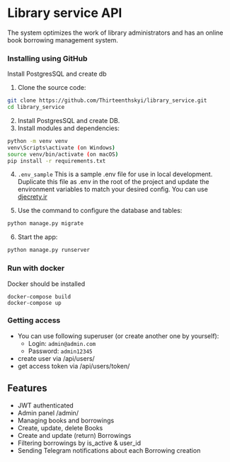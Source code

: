 # Library service API


The system optimizes the work of library administrators and has an online book borrowing management system.

### Installing using GitHub

Install PostgresSQL and create db

1. Clone the source code:

```bash
git clone https://github.com/Thirteenthskyi/library_service.git
cd library_service
```
2. Install PostgresSQL and create DB.
3. Install modules and dependencies:

```bash
python -m venv venv
venv\Scripts\activate (on Windows)
source venv/bin/activate (on macOS)
pip install -r requirements.txt
```

4. `.env_sample` 
This is a sample .env file for use in local development.
Duplicate this file as .env in the root of the project
and update the environment variables to match your
desired config. You can use [djecrety.ir](https://djecrety.ir/)

5. Use the command to configure the database and tables:

```bash
python manage.py migrate
```

6. Start the app:

```bash
python manage.py runserver
```

### Run with docker
Docker should be installed

```commandline
docker-compose build
docker-compose up
```

### Getting access
- You can use following superuser (or create another one by yourself):
  - Login: `admin@admin.com`
  - Password: `admin12345`
- create user via /api/users/
- get access token via /api/users/token/

## Features
- JWT authenticated
- Admin panel /admin/
- Managing books and borrowings
- Create, update, delete Books
- Create and update (return) Borrowings 
- Filtering borrowings by is_active & user_id
- Sending Telegram notifications about each Borrowing creation
